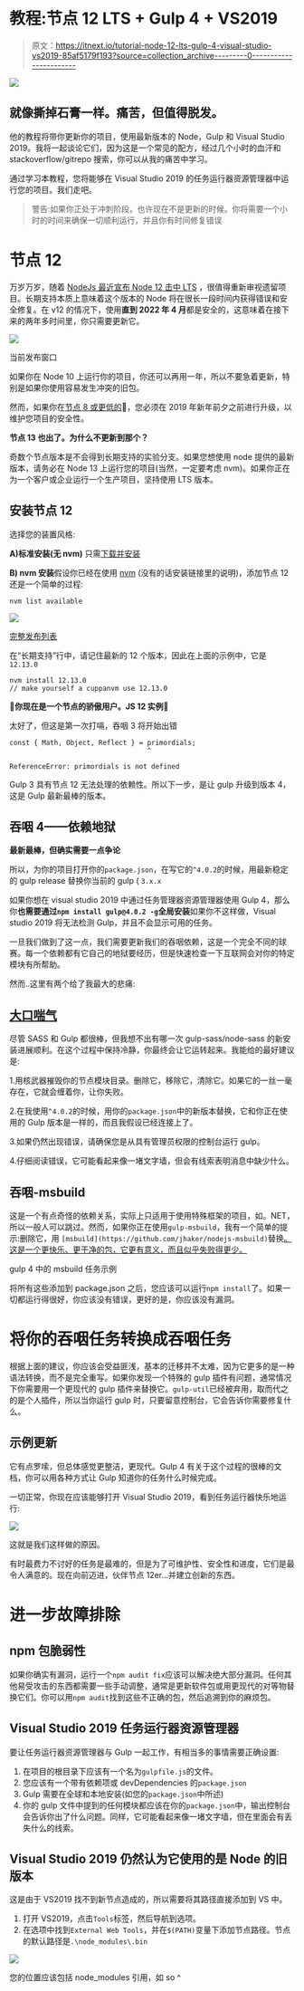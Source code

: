 # 教程:节点 12 LTS + Gulp 4 + VS2019

> 原文：<https://itnext.io/tutorial-node-12-lts-gulp-4-visual-studio-vs2019-85af5179f193?source=collection_archive---------0----------------------->

![](img/f07564694bf75ffcecf74b6eca341aee.png)

## 就像撕掉石膏一样。痛苦，但值得脱发。

他的教程将带你更新你的项目，使用最新版本的 Node，Gulp 和 Visual Studio 2019。我将一起谈论它们，因为这是一个常见的配方，经过几个小时的血汗和 stackoverflow/gitrepo 搜索，你可以从我的痛苦中学习。

通过学习本教程，您将能够在 Visual Studio 2019 的任务运行器资源管理器中运行您的项目。我们走吧。

> 警告:如果你正处于冲刺阶段，也许现在不是更新的时候。你将需要一个小时的时间来确保一切顺利运行，并且你有时间修复错误

# 节点 12

万岁万岁，随着 [NodeJs 最近宣布 Node 12 击中 LTS](https://medium.com/@nodejs/node-js-12-to-lts-and-node-js-13-is-here-e28d6a4a2bd) ，很值得重新审视遗留项目。长期支持本质上意味着这个版本的 Node 将在很长一段时间内获得错误和安全修复。在 v12 的情况下，使用**直到 2022 年 4 月**都是安全的，这意味着在接下来的两年多时间里，你只需要更新它。

![](img/e1045621f8e7ec991e64dd04e53b9d1a.png)

当前发布窗口

如果你在 Node 10 上运行你的项目，你还可以再用一年，所以不要急着更新，特别是如果你使用容易发生冲突的旧包。

然而，如果你在[节点 8 或更低的](https://nodejs.org/en/about/releases/)😬，您必须在 2019 年新年前夕之前进行升级，以维护您项目的安全性。

**节点 13 也出了。为什么不更新到那个？**

奇数个节点版本是不会得到长期支持的实验分支。如果您想使用 node 提供的最新版本，请务必在 Node 13 上运行您的项目(当然，一定要考虑 nvm)。如果你正在为一个客户或企业运行一个生产项目，坚持使用 LTS 版本。

## 安装节点 12

选择您的装置风格:

**A)标准安装(无 nvm)** 只需[下载并安装](https://nodejs.org/en/)

**B) nvm 安装**假设你已经在使用 [nvm](https://github.com/nvm-sh/nvm/blob/master/README.md) (没有的话安装链接里的说明)，添加节点 12 还是一个简单的过程:

```
nvm list available 
```

![](img/c257c1b2a2028fb06cba765b7a85ee43.png)

[完整发布列表](https://nodejs.org/download/release)

在“长期支持”行中，请记住最新的 12 个版本，因此在上面的示例中，它是`12.13.0`

```
nvm install 12.13.0
// make yourself a cuppanvm use 12.13.0
```

**🎉你现在是一个节点的骄傲用户。JS 12 实例🎉**

太好了，但这是第一次打嗝，吞咽 3 将开始出错

```
const { Math, Object, Reflect } = primordials;
                                  ^

ReferenceError: primordials is not defined
```

Gulp 3 具有节点 12 无法处理的依赖性。所以下一步，是让 gulp 升级到版本 4，这是 Gulp 最新最棒的版本。

## 吞咽 4——依赖地狱

**最新最棒，但确实需要一点争论**

所以，为你的项目打开你的`package.json`，在写它的`^4.0.2`的时候，用最新稳定的 gulp release 替换你当前的 gulp ( `3.x.x`

如果你想在 visual studio 2019 中通过任务管理器资源管理器使用 Gulp 4，那么你**也需要通过`npm install gulp@4.0.2 -g`全局安装**如果你不这样做，Visual studio 2019 将无法检测 Gulp，并且不会显示可用的任务。

一旦我们做到了这一点，我们需要更新我们的吞咽依赖，这是一个完全不同的球赛。每一个依赖都有它自己的地狱要经历，但是快速检查一下互联网会对你的特定模块有所帮助。

然而..这里有两个给了我最大的悲痛:

## [大口喘气](https://github.com/dlmanning/gulp-sass)

尽管 SASS 和 Gulp 都很棒，但我想不出有哪一次 gulp-sass/node-sass 的新安装进展顺利。在这个过程中保持冷静，你最终会让它运转起来。我能给的最好建议是:

1.用核武器摧毁你的节点模块目录。删除它，移除它，清除它。如果它的一丝一毫存在，它就会缠着你，让你失败。

2.在我使用`^4.0.2`的时候，用你的`package.json`中的新版本替换，它和你正在使用的 Gulp 版本是一样的，而且我假设已经连接上了。

3.如果仍然出现错误，请确保您是从具有管理员权限的控制台运行 gulp。

4.仔细阅读错误，它可能看起来像一堵文字墙，但会有线索表明消息中缺少什么。

## 吞咽-msbuild

这是一个有点奇怪的依赖关系，实际上只适用于使用特殊框架的项目，如。NET，所以一般人可以跳过。然而，如果你正在使用`gulp-msbuild`，我有一个简单的提示:删除它，用 `[msbuild](https://github.com/jhaker/nodejs-msbuild)`替换[。这是一个更快乐、更干净的包，它更有意义，而且似乎失败得更少。](https://github.com/jhaker/nodejs-msbuild)

gulp 4 中的 msbuild 任务示例

将所有这些添加到 package.json 之后，您应该可以运行`npm install`了。如果一切都运行得很好，你应该没有错误，更好的是，你应该没有漏洞。

# 将你的吞咽任务转换成吞咽任务

根据上面的建议，你应该会受益匪浅，基本的迁移并不太难，因为它更多的是一种语法转换，而不是完全重写。如果你发现一个特殊的 gulp 插件有问题，通常情况下你需要用一个更现代的 gulp 插件来替换它。`gulp-util`已经被弃用，取而代之的是个人插件，所以当你运行 gulp 时，只要留意控制台，它会告诉你需要修复什么。

## 示例更新

它有点罗嗦，但总体感觉更整洁，更现代。Gulp 4 有关于这个过程的很棒的文档，你可以用各种方式让 Gulp 知道你的任务什么时候完成。

一切正常，你现在应该能够打开 Visual Studio 2019，看到任务运行器快乐地运行:

![](img/8ff703175edf98af0c46d2e5583cb615.png)

这就是我们这样做的原因。

有时最费力不讨好的任务是最难的，但是为了可维护性、安全性和进度，它们是最令人满意的。现在向前迈进，伙伴节点 12er…并建立创新的东西。

# 进一步故障排除

## npm 包脆弱性

如果你确实有漏洞，运行一个`npm audit fix`应该可以解决绝大部分漏洞。任何其他易受攻击的东西都需要一些手动调整，通常是更新软件包或用更现代的对等物替换它们。你可以用`npm audit`找到这些不正确的包，然后追溯到你的麻烦包。

## Visual Studio 2019 任务运行器资源管理器

要让任务运行器资源管理器与 Gulp 一起工作，有相当多的事情需要正确设置:

1.  在项目的根目录下应该有一个名为`gulpfile.js`的文件。
2.  您应该有一个带有依赖项或 devDependencies 的`package.json`
3.  Gulp 需要在全球和本地安装(如您的`package.json`中所述)
4.  你的 gulp 文件中提到的任何模块都应该在你的`package.json`中，输出控制台会告诉你出了什么问题。同样，它可能看起来像一堵文字墙，但在里面会有丢失什么的线索。

## **Visual Studio 2019 仍然认为它使用的是 Node 的旧版本**

这是由于 VS2019 找不到新节点造成的，所以需要将其路径直接添加到 VS 中。

1.  打开 VS2019，点击`Tools`标签，然后导航到选项。
2.  在选项中找到`External Web Tools`，并在`$(PATH)`变量下添加节点路径。节点的默认路径是`.\node_modules\.bin`

![](img/eee0d4fd5237408e8277443defcb68a4.png)

您的位置应该包括 node_modules 引用，如 so ^